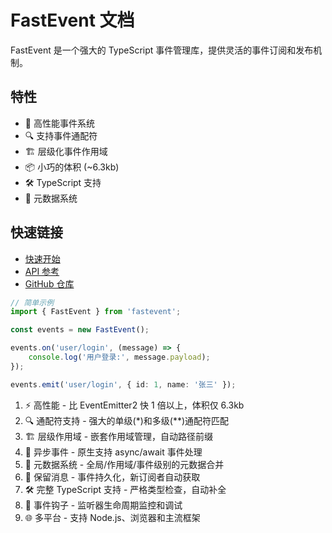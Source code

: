 # FastEvent 文档

FastEvent 是一个强大的 TypeScript 事件管理库，提供灵活的事件订阅和发布机制。

## 特性

-   🚀 高性能事件系统
-   🔍 支持事件通配符
-   🏗️ 层级化事件作用域
-   📦 小巧的体积 (~6.3kb)
-   🛠️ TypeScript 支持
-   📝 元数据系统

## 快速链接

-   [快速开始](/zh/guide/)
-   [API 参考](/zh/api/)
-   [GitHub 仓库](https://github.com/zhangfisher/fastevent)

```typescript
// 简单示例
import { FastEvent } from 'fastevent';

const events = new FastEvent();

events.on('user/login', (message) => {
    console.log('用户登录:', message.payload);
});

events.emit('user/login', { id: 1, name: '张三' });
```

1. ⚡ 高性能 - 比 EventEmitter2 快 1 倍以上，体积仅 6.3kb
2. 🔍 通配符支持 - 强大的单级(\*)和多级(\*\*)通配符匹配
3. 🏗️ 层级作用域 - 嵌套作用域管理，自动路径前缀
4. 🔄 异步事件 - 原生支持 async/await 事件处理
5. 📝 元数据系统 - 全局/作用域/事件级别的元数据合并
6. 💾 保留消息 - 事件持久化，新订阅者自动获取
7. 🛠️ 完整 TypeScript 支持 - 严格类型检查，自动补全
8. 🔧 事件钩子 - 监听器生命周期监控和调试
9. 🌐 多平台 - 支持 Node.js、浏览器和主流框架
